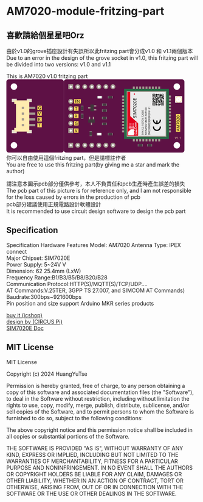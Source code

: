 # AM7020-module-fritzing-part

## 喜歡請給個星星吧Orz

由於v1.0的grove插座設計有失誤所以此fritzing part會分成v1.0 和 v1.1兩個版本  
Due to an error in the design of the grove socket in v1.0, this fritzing part will be divided into two versions: v1.0 and v1.1

This is AM7020 v1.0 fritzing part  
![圖例](./AM7020_v1.0/AM7020_SIM7020E.svg)  
你可以自由使用這個fritzing part，但是請標註作者  
You are free to use this fritzing part(by giving me a star  and mark the author)  

請注意本圖示pcb部分僅供參考，本人不負責任和pcb生產時產生誤差的損失  
The pcb part of this picture is for reference only, and I am not responsible for the loss caused by errors in the production of pcb  
pcb部分建議使用正規電路設計軟體設計  
It is recommended to use circuit design software to design the pcb part  

## Specification  

Specification Hardware Features
Model: AM7020
Antenna Type: IPEX connect  
Major Chipset: SIM7020E  
Power Supply: 5~24V V  
Dimension: 62 25.4mm (LxW)  
Frequency Range:B1/B3/B5/B8/B20/B28  
Communication Protocol:HTTP(S)/MQTT(S)/TCP/UDP....  
AT Commands:V.25TER, 3GPP TS 27.007, and SIMCOM AT Commands)  
Baudrate:300bps~921600bps  
Pin position and size support Arduino MKR series products  

[buy it (icshop)](https://www.icshop.com.tw/products/368030200686)  
[design by (CIRCUS Pi)](https://www.oursteam.com.tw/products.php?subkey=102)  
[SIM7020E Doc](https://drive.google.com/drive/folders/1Gj1yMGtAKptdAnLiivfE83pxRC3m5YrO)  

## MIT License

MIT License

Copyright (c) 2024 HuangYuTse

Permission is hereby granted, free of charge, to any person obtaining a copy
of this software and associated documentation files (the "Software"), to deal
in the Software without restriction, including without limitation the rights
to use, copy, modify, merge, publish, distribute, sublicense, and/or sell
copies of the Software, and to permit persons to whom the Software is
furnished to do so, subject to the following conditions:

The above copyright notice and this permission notice shall be included in all
copies or substantial portions of the Software.

THE SOFTWARE IS PROVIDED "AS IS", WITHOUT WARRANTY OF ANY KIND, EXPRESS OR
IMPLIED, INCLUDING BUT NOT LIMITED TO THE WARRANTIES OF MERCHANTABILITY,
FITNESS FOR A PARTICULAR PURPOSE AND NONINFRINGEMENT. IN NO EVENT SHALL THE
AUTHORS OR COPYRIGHT HOLDERS BE LIABLE FOR ANY CLAIM, DAMAGES OR OTHER
LIABILITY, WHETHER IN AN ACTION OF CONTRACT, TORT OR OTHERWISE, ARISING FROM,
OUT OF OR IN CONNECTION WITH THE SOFTWARE OR THE USE OR OTHER DEALINGS IN THE
SOFTWARE.
